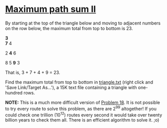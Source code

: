 # [Maximum path sum II](http://projecteuler.net/problem=67)

By starting at the top of the triangle below and moving to adjacent numbers on the row below, the maximum total from top to bottom is 23.

**3**  
**7** 4  
2 **4** 6  
8 5 **9** 3

That is, 3 + 7 + 4 + 9 = 23.

Find the maximum total from top to bottom in [triangle.txt](project/triangle.txt) (right click and 'Save Link/Target As...'), a 15K text file containing a triangle with one-hundred rows.

**NOTE:** This is a much more difficult version of [Problem 18](problem=18). It is not possible to try every route to solve this problem, as there are 2<sup>99</sup> altogether! If you could check one trillion (10<sup>12</sup>) routes every second it would take over twenty billion years to check them all. There is an efficient algorithm to solve it. ;o)

